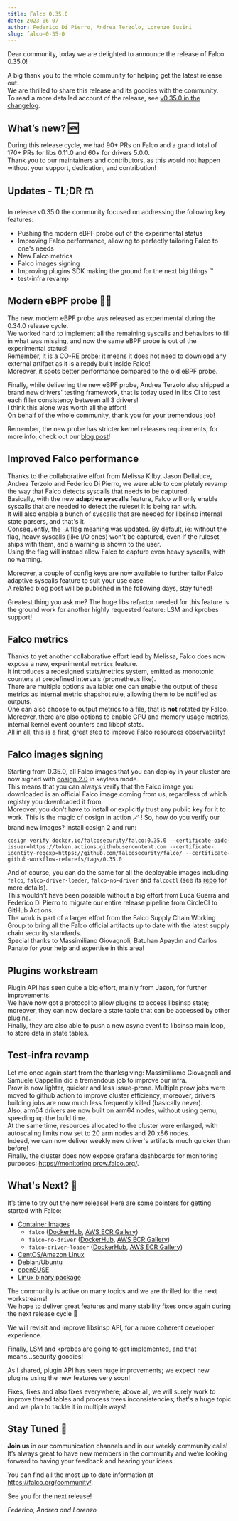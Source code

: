 ```yaml
---
title: Falco 0.35.0
date: 2023-06-07
author: Federico Di Pierro, Andrea Terzolo, Lorenzo Susini
slug: falco-0-35-0
---
```


Dear community, today we are delighted to announce the release of Falco 0.35.0!

A big thank you to the whole community for helping get the latest release out.  
We are thrilled to share this release and its goodies with the community.  
To read a more detailed account of the release, see [v0.35.0 in the changelog](https://github.com/falcosecurity/falco/blob/master/CHANGELOG.md#v0350).

## What’s new? 🆕
During this release cycle, we had 90+ PRs on Falco and a grand total of 170+ PRs for libs 0.11.0 and 60+ for drivers 5.0.0.  
Thank you to our maintainers and contributors, as this would not happen without your support, dedication, and contribution!

## Updates - TL;DR 🩳
In release v0.35.0 the community focused on addressing the following key features: 
- Pushing the modern eBPF probe out of the experimental status
- Improving Falco performance, allowing to perfectly tailoring Falco to one's needs
- New Falco metrics
- Falco images signing
- Improving plugins SDK making the ground for the next big things :tm:
- test-infra revamp

## Modern eBPF probe 👨‍🚀
The new, modern eBPF probe was released as experimental during the 0.34.0 release cycle.  
We worked hard to implement all the remaining syscalls and behaviors to fill in what was missing, and now the same eBPF probe is out of the experimental status!  
Remember, it is a CO-RE probe; it means it does not need to download any external artifact as it is already built inside Falco!  
Moreover, it spots better performance compared to the old eBPF probe.  

Finally, while delivering the new eBPF probe, Andrea Terzolo also shipped a brand new drivers' testing framework, that is today used in libs CI to test each filler consistency between all 3 drivers!  
I think this alone was worth all the effort!  
On behalf of the whole community, thank you for your tremendous job!  

Remember, the new probe has stricter kernel releases requirements; for more info, check out our [blog post](https://falco.org/blog/falco-modern-bpf/)!

## Improved Falco performance
Thanks to the collaborative effort from Melissa Kilby, Jason Dellaluce, Andrea Terzolo and Federico Di Pierro, we were able to completely revamp the way that Falco detects syscalls that needs to be captured.  
Basically, with the new **adaptive syscalls** feature, Falco will only enable syscalls that are needed to detect the ruleset it is being ran with.  
It will also enable a bunch of syscalls that are needed for libsinsp internal state parsers, and that's it.  
Consequently, the `-A` flag meaning was updated. By default, ie: without the flag, heavy syscalls (like I/O ones) won't be captured, even if the ruleset ships with them, and a warning is shown to the user.  
Using the flag will instead allow Falco to capture even heavy syscalls, with no warning.

Moreover, a couple of config keys are now available to further tailor Falco adaptive syscalls feature to suit your use case.  
A related blog post will be published in the following days, stay tuned!  

Greatest thing you ask me? The huge libs refactor needed for this feature is the ground work for another highly requested feature: LSM and kprobes support!  

## Falco metrics
Thanks to yet another collaborative effort lead by Melissa, Falco does now expose a new, experimental `metrics` feature.  
It introduces a redesigned stats/metrics system, emitted as monotonic counters at predefined intervals (prometheus like).  
There are multiple options available: one can enable the output of these metrics as internal metric shapshot rule, allowing them to be notified as outputs.  
One can also choose to output metrics to a file, that is **not** rotated by Falco.  
Moreover, there are also options to enable CPU and memory usage metrics, internal kernel event counters and libbpf stats.  
All in all, this is a first, great step to improve Falco resources observability!  

## Falco images signing
Starting from 0.35.0, all Falco images that you can deploy in your cluster are now signed with [cosign 2.0](https://github.com/sigstore/cosign) in keyless mode.  
This means that you can always verify that the Falco image you downloaded is an official Falco image coming from us, regardless of which registry you downloaded it from.  
Moreover, you don't have to install or explicitly trust any public key for it to work. This is the magic of cosign in action :magic_wand: !
So, how do you verify our brand new images? Install cosign 2 and run:
```
cosign verify docker.io/falcosecurity/falco:0.35.0 --certificate-oidc-issuer=https://token.actions.githubusercontent.com --certificate-identity-regexp=https://github.com/falcosecurity/falco/ --certificate-github-workflow-ref=refs/tags/0.35.0
```
And of course, you can do the same for all the deployable images including `falco`, `falco-driver-loader`, `falco-no-driver` and `falcoctl` (see its [repo](https://github.com/falcosecurity/falcoctl) for more details).  
This wouldn't have been possible without a big effort from Luca Guerra and Federico Di Pierro to migrate our entire release pipeline from CircleCI to GitHub Actions.  
The work is part of a larger effort from the Falco Supply Chain Working Group to bring all the Falco official artifacts up to date with the latest supply chain security standards.  
Special thanks to Massimiliano Giovagnoli, Batuhan Apaydın and Carlos Panato for your help and expertise in this area!

## Plugins workstream
Plugin API has seen quite a big effort, mainly from Jason, for further improvements.  
We have now got a protocol to allow plugins to access libsinsp state; moreover, they can now declare a state table that can be accessed by other plugins.  
Finally, they are also able to push a new async event to libsinsp main loop, to store data in state tables.  

## Test-infra revamp
Let me once again start from the thanksgiving: Massimiliamo Giovagnoli and Samuele Cappellin did a tremendous job to improve our infra.  
Prow is now lighter, quicker and less issue-prone. Multiple prow jobs were moved to github action to improve cluster efficiency; moreover, drivers building jobs are now much less frequently killed (basically never).  
Also, arm64 drivers are now built on arm64 nodes, without using qemu, speeding up the build time.  
At the same time, resources allocated to the cluster were enlarged, with autoscaling limits now set to 20 arm nodes and 20 x86 nodes.  
Indeed, we can now deliver weekly new driver's artifacts much quicker than before!  
Finally, the cluster does now expose grafana dashboards for monitoring purposes: https://monitoring.prow.falco.org/.  

## What's Next? 🔮

It’s time to try out the new release! Here are some pointers for getting started with Falco:

* [Container Images](/docs/getting-started/running/#docker)
  * `falco` ([DockerHub](https://hub.docker.com/r/falcosecurity/falco), [AWS ECR Gallery](https://gallery.ecr.aws/falcosecurity/falco))
  * `falco-no-driver` ([DockerHub](https://hub.docker.com/r/falcosecurity/falco-no-driver), [AWS ECR Gallery](https://gallery.ecr.aws/falcosecurity/falco-no-driver))
  * `falco-driver-loader` ([DockerHub](https://hub.docker.com/r/falcosecurity/falco-driver-loader), [AWS ECR Gallery](https://gallery.ecr.aws/falcosecurity/falco-driver-loader))
* [CentOS/Amazon Linux](/docs/getting-started/installation/#centos-rhel)
* [Debian/Ubuntu](/docs/getting-started/installation/#debian)
* [openSUSE](/docs/getting-started/installation/#suse)
* [Linux binary package](/docs/getting-started/installation/#linux-binary)

The community is active on many topics and we are thrilled for the next workstreams!  
We hope to deliver great features and many stability fixes once again during the next release cycle :rocket:

We will revisit and improve libsinsp API, for a more coherent developer experience.

Finally, LSM and kprobes are going to get implemented, and that means...security goodies!

As I shared, plugin API has seen huge improvements; we expect new plugins using the new features very soon!

Fixes, fixes and also fixes everywhere; above all, we will surely work to improve thread tables and process trees inconsistencies; that's a huge topic and we plan to tackle it in multiple ways!  

## Stay Tuned 🤗

**Join us** in our communication channels and in our weekly community calls! It’s always great to have new members in the community and we’re looking forward to having your feedback and hearing your ideas.

You can find all the most up to date information at https://falco.org/community/.

See you for the next release!  

_Federico, Andrea and Lorenzo_
